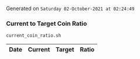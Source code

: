 Generated on `Saturday 02-October-2021 at 02:24:49`

### Current to Target Coin Ratio
`current_coin_ratio.sh`

Date|Current|Target|Ratio
---|---|---|---
